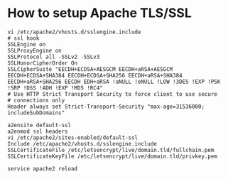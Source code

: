 # How to setup Apache TLS/SSL

	vi /etc/apache2/vhosts.d/sslengine.include
	# ssl hook
	SSLEngine on
	SSLProxyEngine on
	SSLProtocol all -SSLv2 -SSLv3
	SSLHonorCipherOrder On
	SSLCipherSuite "EECDH+ECDSA+AESGCM EECDH+aRSA+AESGCM EECDH+ECDSA+SHA384 EECDH+ECDSA+SHA256 EECDH+aRSA+SHA384 EECDH+aRSA+SHA256 EECDH EDH+aRSA !aNULL !eNULL !LOW !3DES !EXP !PSK !SRP !DSS !ADH !EXP !MD5 !RC4"
	# Use HTTP Strict Transport Security to force client to use secure
	# connections only
	Header always set Strict-Transport-Security "max-age=31536000; includeSubDomains"

	a2ensite default-ssl
	a2enmod ssl headers
	vi /etc/apache2/sites-enabled/default-ssl
	Include /etc/apache2/vhosts.d/sslengine.include
	SSLCertificateFile /etc/letsencrypt/live/domain.tld/fullchain.pem
	SSLCertificateKeyFile /etc/letsencrypt/live/domain.tld/privkey.pem

	service apache2 reload
